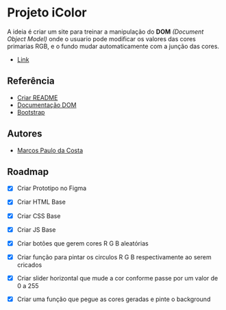 
# Projeto iColor

A ideia é criar um site para treinar a manipulação do **DOM** *(Document Object Model)* onde o usuario pode modificar os valores das cores primarias RGB, e o fundo mudar automaticamente com a junção das cores.
- [Link](https://marcosp-costa.github.io/iColor/)


## Referência

 - [Criar README](https://readme.so/pt)
 - [Documentação DOM](https://developer.mozilla.org/pt-BR/docs/Web/API/Document_Object_Model)
 - [Bootstrap](https://getbootstrap.com/)


## Autores

- [Marcos Paulo da Costa]()


## Roadmap

- [X]  Criar Prototipo no Figma
- [X]  Criar HTML Base
- [X]  Criar CSS Base
- [X]  Criar JS Base
- [X]  Criar botões que gerem cores R G B aleatórias
- [X]  Criar função para pintar os circulos R G B respectivamente ao serem cricados
- [X]  Criar slider horizontal que mude a cor conforme passe por um valor de 0 a 255
- [X]  Criar uma função que pegue as cores geradas e pinte o background

